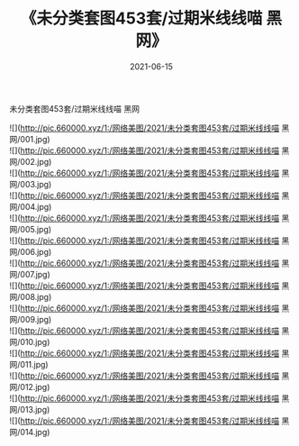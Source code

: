 ﻿---
layout: post
title:  《未分类套图453套/过期米线线喵 黑网》
date:   2021-06-15
img: http://pic.660000.xyz/1:/网络美图/2021/未分类套图453套/过期米线线喵 黑网/000.jpg
categories: [美女, 清纯, 唯美]
---

未分类套图453套/过期米线线喵 黑网

 ![](http://pic.660000.xyz/1:/网络美图/2021/未分类套图453套/过期米线线喵 黑网/001.jpg) <br>![](http://pic.660000.xyz/1:/网络美图/2021/未分类套图453套/过期米线线喵 黑网/002.jpg) <br>![](http://pic.660000.xyz/1:/网络美图/2021/未分类套图453套/过期米线线喵 黑网/003.jpg) <br>![](http://pic.660000.xyz/1:/网络美图/2021/未分类套图453套/过期米线线喵 黑网/004.jpg) <br>![](http://pic.660000.xyz/1:/网络美图/2021/未分类套图453套/过期米线线喵 黑网/005.jpg) <br>![](http://pic.660000.xyz/1:/网络美图/2021/未分类套图453套/过期米线线喵 黑网/006.jpg) <br>![](http://pic.660000.xyz/1:/网络美图/2021/未分类套图453套/过期米线线喵 黑网/007.jpg) <br>![](http://pic.660000.xyz/1:/网络美图/2021/未分类套图453套/过期米线线喵 黑网/008.jpg) <br>![](http://pic.660000.xyz/1:/网络美图/2021/未分类套图453套/过期米线线喵 黑网/009.jpg) <br>![](http://pic.660000.xyz/1:/网络美图/2021/未分类套图453套/过期米线线喵 黑网/010.jpg) <br>![](http://pic.660000.xyz/1:/网络美图/2021/未分类套图453套/过期米线线喵 黑网/011.jpg) <br>![](http://pic.660000.xyz/1:/网络美图/2021/未分类套图453套/过期米线线喵 黑网/012.jpg) <br>![](http://pic.660000.xyz/1:/网络美图/2021/未分类套图453套/过期米线线喵 黑网/013.jpg) <br>![](http://pic.660000.xyz/1:/网络美图/2021/未分类套图453套/过期米线线喵 黑网/014.jpg) <br>